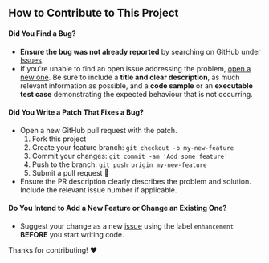 ## How to Contribute to This Project

#### **Did You Find a Bug?**

  * **Ensure the bug was not already reported** by searching on GitHub under [Issues][issues].
  * If you're unable to find an open issue addressing the problem, [open a new one][new-issue]. Be sure to include a **title and clear description**, as much relevant information as possible, and a **code sample** or an **executable test case** demonstrating the expected behaviour that is not occurring.

#### **Did You Write a Patch That Fixes a Bug?**

  * Open a new GitHub pull request with the patch.
    1. Fork this project
    1. Create your feature branch: `git checkout -b my-new-feature`
    1. Commit your changes: `git commit -am 'Add some feature'`
    1. Push to the branch: `git push origin my-new-feature`
    1. Submit a pull request :tada:
  * Ensure the PR description clearly describes the problem and solution. Include the relevant issue number if applicable.

#### **Do You Intend to Add a New Feature or Change an Existing One?**

  * Suggest your change as a new [issue][new-issue] using the label `enhancement` **BEFORE** you start writing code.

Thanks for contributing! :heart:



[//]: # (Simply change the URL's below to your project information)

[issues]: https://github.com/justinhartman/lamp-ssl/issues
[new-issue]: https://github.com/justinhartman/lamp-ssl/issues/new
